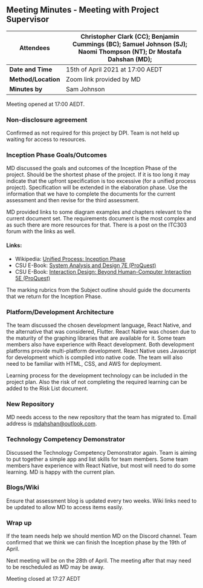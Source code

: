 ## Meeting Minutes - Meeting with Project Supervisor

| **Attendees**       | Christopher Clark (CC); Benjamin Cummings (BC); Samuel Johnson (SJ); Naomi Thompson (NT); Dr Mostafa Dahshan (MD); |
| ------------------- | ------------------------------------------------------------ |
| **Date and Time**   | 15th of April 2021 at 17:00 AEDT                             |
| **Method/Location** | Zoom link provided by MD                                     |
| **Minutes by**      | Sam Johnson                                                  |

Meeting opened at 17:00 AEDT.

### Non-disclosure agreement

Confirmed as not required for this project by DPI. Team is not held up waiting for access to resources.

### Inception Phase Goals/Outcomes

MD discussed the goals and outcomes of the Inception Phase of the project.  Should be the shortest phase of the project. If it is too long it may indicate that the upfront specification is too excessive (for a unified process project). Specification will be extended in the elaboration phase. Use the information that we have to complete the documents for the current assessment and then revise for the third assessment.

MD provided links to some diagram examples and chapters relevant to the current document set. The requirements document is the most complex and as such there are more resources for that. There is a post on the ITC303 forum with the links as well. 

#### Links:

- Wikipedia: [Unified Process: Inception Phase](https://en.wikipedia.org/wiki/Unified_Process#Inception_phase)
- CSU E-Book: [System Analysis and Design 7E (ProQuest)](https://ebookcentral.proquest.com/lib/csuau/detail.action?docID=4771015)
- CSU E-Book: [Interaction Design: Beyond Human-Computer Interaction 5E (ProQuest)](https://ebookcentral.proquest.com/lib/csuau/detail.action?docID=5746446)

The marking rubrics from the Subject outline should guide the documents that we return for the Inception Phase.

### Platform/Development Architecture

The team discussed the chosen development language, React Native, and the alternative that was considered, Flutter. React Native was chosen due to the maturity of the graphing libraries that are available for it. Some team members also have experience with React development. Both development platforms provide multi-platform development. React Native uses Javascript for development which is compiled into native code. The team will also need to be familiar with HTML, CSS, and AWS for deployment.

Learning process for the development technology can be included in the project plan. Also the risk of not completing the required learning can be added to the Risk List document.

### New Repository

MD needs access to the new repository that the team has migrated to. Email address is mdahshan@outlook.com. 

### Technology Competency Demonstrator

Discussed the Technology Competency Demonstrator again. Team is aiming to put together a simple app and list skills for team members. Some team members have experience with React Native, but most will need to do some learning. MD is happy with the current plan.

### Blogs/Wiki

Ensure that assessment blog is updated every two weeks. Wiki links need to be updated to allow MD to access items easily.

### Wrap up

If the team needs help we should mention MD on the Discord channel. Team confirmed that we think we can finish the Inception phase by the 19th of April.

Next meeting will be on the 28th of April. The meeting after that may need to be rescheduled as MD may be away.



Meeting closed at 17:27 AEDT